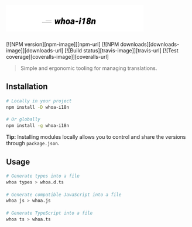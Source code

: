 # ![whoa i18n](logo.svg)

[![NPM version][npm-image]][npm-url]
[![NPM downloads][downloads-image]][downloads-url]
[![Build status][travis-image]][travis-url]
[![Test coverage][coveralls-image]][coveralls-url]

> Simple and ergonomic tooling for managing translations.

## Installation

```sh
# Locally in your project
npm install -D whoa-i18n

# Or globally
npm install -g whoa-i18n
```

**Tip:** Installing modules locally allows you to control and share the versions through `package.json`.

## Usage

```sh
# Generate types into a file
whoa types > whoa.d.ts

# Generate compatible JavaScript into a file
whoa js > whoa.js

# Generate TypeScript into a file
whoa ts > whoa.ts
```
